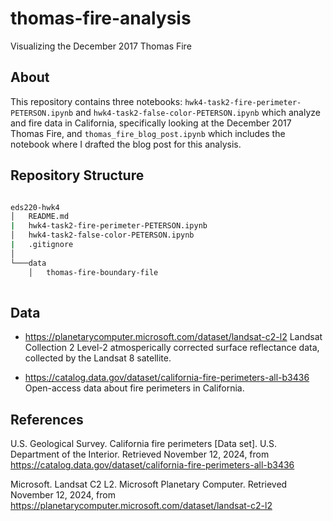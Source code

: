 # thomas-fire-analysis
Visualizing the December 2017 Thomas Fire

## About

This repository contains three notebooks: `hwk4-task2-fire-perimeter-PETERSON.ipynb` and `hwk4-task2-false-color-PETERSON.ipynb` which analyze and fire data in California, specifically looking at the December 2017 Thomas Fire, and `thomas_fire_blog_post.ipynb` which includes the notebook where I drafted the blog post for this analysis.

## Repository Structure

```bash

eds220-hwk4
│   README.md
|   hwk4-task2-fire-perimeter-PETERSON.ipynb
│   hwk4-task2-false-color-PETERSON.ipynb
|   .gitignore
│
└───data
    │   thomas-fire-boundary-file
  
```

## Data

- https://planetarycomputer.microsoft.com/dataset/landsat-c2-l2
Landsat Collection 2 Level-2 atmosperically corrected surface reflectance data, collected by the Landsat 8 satellite.

- https://catalog.data.gov/dataset/california-fire-perimeters-all-b3436
Open-access data about fire perimeters in California. 

## References

U.S. Geological Survey. California fire perimeters [Data set]. U.S. Department of the Interior. Retrieved November 12, 2024, from https://catalog.data.gov/dataset/california-fire-perimeters-all-b3436

Microsoft. Landsat C2 L2. Microsoft Planetary Computer. Retrieved November 12, 2024, from https://planetarycomputer.microsoft.com/dataset/landsat-c2-l2
